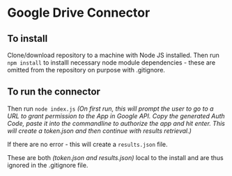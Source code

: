 # Google Drive Connector

## To install
Clone/download repository to a machine with Node JS installed.
Then run 
`npm install` to installl necessary node module dependencies - these are omitted from the repository on purpose with .gitignore.

## To run the connector

Then run `node index.js` *(On first run, this will prompt the user to go to a URL to grant permission to the App in Google API.  Copy the generated Auth Code, paste it into the commandline to authorize the app and hit enter. This will create a token.json and then continue with results retrieval.)*

If there are no error - this will create a `results.json` file.

These are both *(token.json and results.json)* local to the install and are thus ignored in the .gitignore file.

